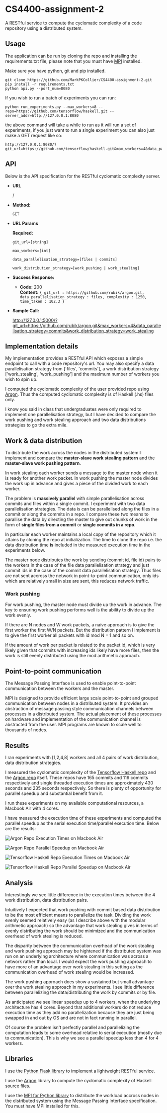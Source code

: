 # CS4400-assignment-2

A RESTful service to compute the cyclomatic complexity of a code repository using a distributed system.

## Usage

The application can be run by cloning the repo and installing the requirements.txt file, please note that you must have [MPI](https://www.open-mpi.org/) installed.

Make sure you have python, git and pip installed.

```
git clone https://github.com/MarkPKCollier/CS4400-assignment-2.git
pip install -r requirements.txt
python api.py --port_num=8080
```

If you wish to run a batch of experiments you can run:

```
python run_experiments.py --max_workers=8 --repo=https://github.com/tensorflow/haskell.git --server_addr=http://127.0.0.1:8080
```

the above command will take a while to run as it will run a set of experiments, if you just want to run a single experiment you can also just make a GET request like so:

```
http://127.0.0.1:8080/?git_url=https://github.com/tensorflow/haskell.git&max_workers=4&data_parallelisation_strategy=commits&work_distribution_strategy=work_stealing
```

## API

Below is the API specification for the RESTful cyclomatic complexity server.

* **URL**

  /

* **Method:**

  `GET`
  
*  **URL Params**

   **Required:**
 
   `git_url=[string]`

   `max_workers=[int]`

   `data_parallelisation_strategy=[files | commits]`

   `work_distribution_strategy=[work_pushing | work_stealing]`

* **Success Response:**

  * **Code:** 200 <br />
    **Content:** `{ git_url : https://github.com/rubik/argon.git,
    data_parallelisation_strategy : files,
    complexity : 1250,
    time_taken : 102.3 }`

* **Sample Call:**

  http://127.0.0.1:5000/?git_url=https://github.com/rubik/argon.git&max_workers=4&data_parallelisation_strategy=commits&work_distribution_strategy=work_stealing

## Implementation details

My implementation provides a RESTful API which exposes a simple endpoint to call with a code repository's url. You may also specify a data parallelisation strategy from ['files', 'commits'], a work distribution strategy ['work_stealing', 'work_pushing'] and the maximum number of workers you wish to spin up.

I computed the cyclomatic complexity of the user provided repo using [Argon](https://github.com/rubik/argon). Thus the computed cyclomatic complexity is of Haskell (.hs) files only.

I know you said in class that undergraduates were only required to implement one parallelisation strategy, but I have decided to compare the work pushing and work stealing approach and two data distributions strategies to go the extra mile.

## Work & data distribution

To distribute the work across the nodes in the distributed system I implement and compare the **master-slave work stealing pattern** and the **master-slave work pushing pattern**.

In work stealing each worker sends a message to the master node when it is ready for another work packet. In work pushing the master node divides the work up in advance and gives a piece of the divided work to each worker.

The problem is **massively parallel** with simple parallelisation across commits and files within a single commit. I experiment with two data parallelisation strategies. The data is can be parallelised along the files in a commit or along the commits in a repo. I compare these two means to parallise the data by directing the master to give out chunks of work in the form of **single files from a commit** or **single commits in a repo**.

In particular each worker maintains a local copy of the repository which it attains by cloning the repo at initialization. The time to clone the repo i.e. the data distribution time **is** included in the measured execution time in the experiments below.

The master node distributes the work by sending (commit id, file id) pairs to the workers in the case of the file data parallelisation strategy and just commit ids in the case of the commit data parallelisation strategy. Thus files are not sent accross the network in point-to-point communication, only ids which are relatively small in size are sent, this reduces network traffic.

### Work pushing 

For work pushing, the master node must divide up the work in advance. The key to ensuring work pushing performs well is the ability to divide up the work evenly.

If there are N nodes and W work packets, a naive approach is to give the first worker the first W/N packets. But the distribution pattern I implement is to give the first worker all packets with id mod N = 1 and so on.

If the amount of work per packet is related to the packet id, which is very likely given that commits with increasing ids likely have more files, then the work is still evenly distributed using the mod arithmetic approach.

## Point-to-point communication

The Message Passing Interface is used to enable point-to-point communication between the workers and the master.

MPI is designed to provide efficient large scale point-to-point and grouped communication between nodes in a distributed system. It provides an abstraction of message passing style communication channels between processes in a distributed system. The actual placement of these processes on hardware and implementation of the communication channel is abstracted from the user. MPI programs are known to scale well to thousands of nodes.

## Results

I ran experiments with [1,2,4,8] workers and all 4 pairs of work distribution, data distribution strategies.

I measured the cyclomatic complexity of the [Tensorflow Haskell repo](https://github.com/tensorflow/haskell) and the [Argon repo](https://github.com/rubik/argon) itself. These repos have 165 commits and 119 commits respectively and single threaded execution times are approximately 430 seconds and 235 seconds respectively. So there is plenty of opportunity for parallel speedup and substantial benefit from it.

I run these experiments on my available computational resources, a Macbook Air with 4 cores.

I have measured the execution time of these experiments and computed the parallel speedup as the serial execution time/parallel execution time. Below are the results:

![Argon Repo Execution Times on Macbook Air](https://raw.githubusercontent.com/MarkPKCollier/CS4400-assignment-2/master/images/argon_mac.png)

![Argon Repo Parallel Speedup on Macbook Air](https://raw.githubusercontent.com/MarkPKCollier/CS4400-assignment-2/master/images/argon_mac_speedup.png)

![Tensorflow Haskell Repo Execution Times on Macbook Air](https://raw.githubusercontent.com/MarkPKCollier/CS4400-assignment-2/master/images/tensorflow_haskell_mac.png)

![Tensorflow Haskell Repo Parallel Speedup on Macbook Air](https://raw.githubusercontent.com/MarkPKCollier/CS4400-assignment-2/master/images/tensorflow_haskell_mac_speedup.png)

## Analysis

Interestingly we see little difference in the execution times between the 4 work distribution, data distribution pairs.

Intuitively I expected that work pushing with commit based data distribution to be the most efficient means to parallelize the task. Dividing the work evenly seemed relatively easy (as I describe above with the modular arithmetic approach) so the advantage that work stealing gives in terms of evenly distributing the work should be minimized and the communication overhead of work stealing is reduced.

The disparity between the communication overhead of the work stealing and work pushing approach may be hightened if the distributed system was run on an underlying architecture where communication was across a network rather than local. I would expect the work pushing approach to have more of an advantage over work stealing in this setting as the communication overhead of work stealing would be increased.

The work pushing approach does show a sustained but small advantage over the work stealing approach in my experiments. I see little difference between parallelizing the data/distributing the work by commits or by file.

As anticipated we see linear speedup up to 4 workers, when the underlying architecture has 4 cores. Beyond that additional workers do not reduce execution time as they add no parallelization because they are just being swapped in and out by OS and are not in fact running in parallel.

Of course the problem isn't perfectly parallel and parallelizing the computation leads to some overhead relative to serial execution (mostly due to communication). This is why we see a parallel speedup less than 4 for 4 workers.

## Libraries

I use the [Python Flask library](http://flask.pocoo.org/) to implement a lightweight RESTful service.

I use the [Argon](https://github.com/rubik/argon) library to compute the cyclomatic complexity of Haskell source files.

I use the [MPI for Python library](https://mpi4py.readthedocs.io) to distribute the workload accross nodes in the distributed system using the Message Passing Interface specification. You must have MPI installed for this.
